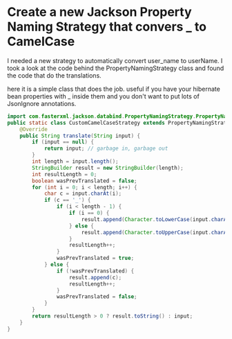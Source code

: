 # Create a new Jackson Property Naming Strategy that convers _ to CamelCase

I needed a new strategy to automatically convert user_name to userName.
I took a look at the code behind the PropertyNamingStrategy class and found the code that do the translations.

here it is a simple class that does the job. useful if you have your hibernate bean properties with _ inside them and you don't want to put lots of JsonIgnore annotations.

```java
import com.fasterxml.jackson.databind.PropertyNamingStrategy.PropertyNamingStrategyBase;
public static class CustomCamelCaseStrategy extends PropertyNamingStrategyBase {
    @Override
    public String translate(String input) {
        if (input == null) {
            return input; // garbage in, garbage out
        }
        int length = input.length();
        StringBuilder result = new StringBuilder(length);
        int resultLength = 0;
        boolean wasPrevTranslated = false;
        for (int i = 0; i < length; i++) {
            char c = input.charAt(i);
            if (c == '_') {
                if (i < length - 1) {
                    if (i == 0) {
                        result.append(Character.toLowerCase(input.charAt(i + 1)));
                    } else {
                        result.append(Character.toUpperCase(input.charAt(i + 1)));
                    }
                    resultLength++;
                }
                wasPrevTranslated = true;
            } else {
                if (!wasPrevTranslated) {
                    result.append(c);
                    resultLength++;
                }
                wasPrevTranslated = false;
            }
        }
        return resultLength > 0 ? result.toString() : input;
    }
}
```